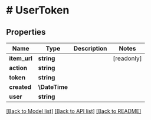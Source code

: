 # # UserToken

## Properties

Name | Type | Description | Notes
------------ | ------------- | ------------- | -------------
**item_url** | **string** |  | [readonly]
**action** | **string** |  |
**token** | **string** |  |
**created** | **\DateTime** |  |
**user** | **string** |  |

[[Back to Model list]](../../README.md#models) [[Back to API list]](../../README.md#endpoints) [[Back to README]](../../README.md)
